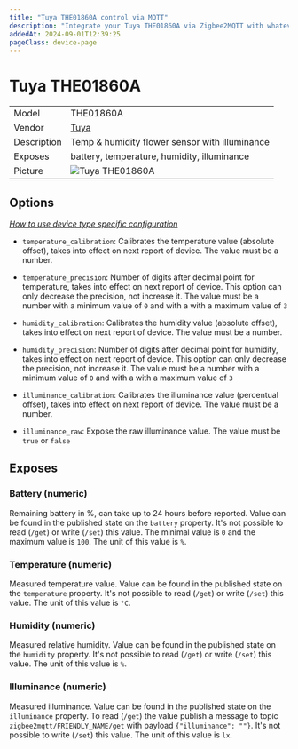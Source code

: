 ```yaml
---
title: "Tuya THE01860A control via MQTT"
description: "Integrate your Tuya THE01860A via Zigbee2MQTT with whatever smart home infrastructure you are using without the vendor's bridge or gateway."
addedAt: 2024-09-01T12:39:25
pageClass: device-page
---
```


<!-- !!!! -->
<!-- ATTENTION: This file is auto-generated through docgen! -->
<!-- You can only edit the "Notes"-Section between the two comment lines "Notes BEGIN" and "Notes END". -->
<!-- Do not use h1 or h2 heading within "## Notes"-Section. -->
<!-- !!!! -->

# Tuya THE01860A

|     |     |
|-----|-----|
| Model | THE01860A  |
| Vendor  | [Tuya](/supported-devices/#v=Tuya)  |
| Description | Temp & humidity flower sensor with illuminance |
| Exposes | battery, temperature, humidity, illuminance |
| Picture | ![Tuya THE01860A](https://www.zigbee2mqtt.io/images/devices/THE01860A.png) |


<!-- Notes BEGIN: You can edit here. Add "## Notes" headline if not already present. -->


<!-- Notes END: Do not edit below this line -->



## Options
*[How to use device type specific configuration](../guide/configuration/devices-groups.md#specific-device-options)*

* `temperature_calibration`: Calibrates the temperature value (absolute offset), takes into effect on next report of device. The value must be a number.

* `temperature_precision`: Number of digits after decimal point for temperature, takes into effect on next report of device. This option can only decrease the precision, not increase it. The value must be a number with a minimum value of `0` and with a with a maximum value of `3`

* `humidity_calibration`: Calibrates the humidity value (absolute offset), takes into effect on next report of device. The value must be a number.

* `humidity_precision`: Number of digits after decimal point for humidity, takes into effect on next report of device. This option can only decrease the precision, not increase it. The value must be a number with a minimum value of `0` and with a with a maximum value of `3`

* `illuminance_calibration`: Calibrates the illuminance value (percentual offset), takes into effect on next report of device. The value must be a number.

* `illuminance_raw`: Expose the raw illuminance value. The value must be `true` or `false`


## Exposes

### Battery (numeric)
Remaining battery in %, can take up to 24 hours before reported.
Value can be found in the published state on the `battery` property.
It's not possible to read (`/get`) or write (`/set`) this value.
The minimal value is `0` and the maximum value is `100`.
The unit of this value is `%`.

### Temperature (numeric)
Measured temperature value.
Value can be found in the published state on the `temperature` property.
It's not possible to read (`/get`) or write (`/set`) this value.
The unit of this value is `°C`.

### Humidity (numeric)
Measured relative humidity.
Value can be found in the published state on the `humidity` property.
It's not possible to read (`/get`) or write (`/set`) this value.
The unit of this value is `%`.

### Illuminance (numeric)
Measured illuminance.
Value can be found in the published state on the `illuminance` property.
To read (`/get`) the value publish a message to topic `zigbee2mqtt/FRIENDLY_NAME/get` with payload `{"illuminance": ""}`.
It's not possible to write (`/set`) this value.
The unit of this value is `lx`.

